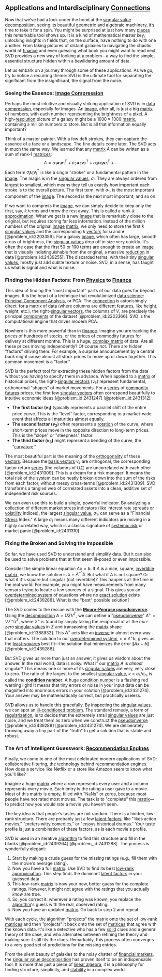 ## Applications and Interdisciplinary [Connections](@article_id:193345)

Now that we’ve had a look under the hood at the [singular value decomposition](@article_id:137563), seeing its beautiful geometric and algebraic machinery, it’s time to take it for a spin. You might be surprised at just how many [places](@article_id:187379) this remarkable tool shows up. It is a kind of mathematical master key, unlocking insights in fields that, on the surface, have nothing to do with one another. From taking pictures of distant galaxies to navigating the chaotic world of [finance](@article_id:144433) and even guessing what book you might want to read next, SVD provides a new way of looking at a problem—a way to find the simple, essential structure hidden within a bewildering amount of data.

Let us embark on a journey through some of these applications. As we go, try to notice a recurring theme: SVD is the ultimate tool for separating the significant from the insignificant, the signal from the noise.

### Seeing the Essence: [Image Compression](@article_id:156115)

Perhaps the most intuitive and visually striking application of SVD is in [data compression](@article_id:137206), especially for images. An [image](@article_id:151831), after all, is just a big [matrix](@article_id:202118) of numbers, with each number representing the brightness of a pixel. A high-[resolution](@article_id:142622) picture of a galaxy might be a $1000 \times 1000$ [matrix](@article_id:202118), containing a million numbers to store. But is all that information equally important?

Think of a master painter. With a few deft strokes, they can capture the essence of a face or a landscape. The fine details come later. The SVD acts in much the same way. We learned that any [matrix](@article_id:202118) $A$ can be written as a sum of rank-1 [matrices](@article_id:275713):
$$
A = \sigma_1 \mathbf{u}_1 \mathbf{v}_1^{\mathsf{T}} + \sigma_2 \mathbf{u}_2 \mathbf{v}_2^{\mathsf{T}} + \sigma_3 \mathbf{u}_3 \mathbf{v}_3^{\mathsf{T}} + \dots
$$
Each term $\sigma_i \mathbf{u}_i \mathbf{v}_i^{\mathsf{T}}$ is like a single "stroke" or a fundamental pattern in the [image](@article_id:151831). The magic is in the [singular values](@article_id:152413), $\sigma_i$. They are always ordered from largest to smallest, which means they tell us exactly how important each stroke is to the overall picture. The first term, with $\sigma_1$, is the most important component of the [image](@article_id:151831). The second is the next most important, and so on.

If we want to compress the [image](@article_id:151831), we can simply decide to keep only the first, say, $k$ terms and throw the rest away. This is called a rank-$k$ [approximation](@article_id:165874). What we get is a new [image](@article_id:151831) that is remarkably close to the original, but requires storing far less information. Instead of the million numbers of the original [image](@article_id:151831) [matrix](@article_id:202118), we only need to store the first $k$ [singular values](@article_id:152413) and the corresponding $k$ [vectors](@article_id:190854) for $\mathbf{u}$ and $\mathbf{v}$ [@problem_id:2203359]. For a galaxy [image](@article_id:151831), which often has large, smooth areas of brightness, the [singular values](@article_id:152413) drop off in size very quickly. It's often the case that the first 50 or 100 terms are enough to create an [image](@article_id:151831) that is visually indistinguishable from the original, a massive [reduction](@article_id:270164) in data [@problem_id:2439255]. The discarded terms, with their tiny [singular values](@article_id:152413), mostly just add subtle texture or noise. SVD, in a sense, has taught us what is signal and what is noise.

### Finding the Hidden Factors: From [Physics](@article_id:144980) to [Finance](@article_id:144433)

This idea of finding the "most important" parts of our data goes far beyond images. It is the heart of a technique that revolutionized [data science](@article_id:139720): [Principal Component Analysis](@article_id:144901), or PCA. The [connection](@article_id:157984) is astonishingly direct: for a [matrix](@article_id:202118) of data (where columns are different features, like height, weight, etc.), the right-[singular vectors](@article_id:143044), the columns of $V$, are precisely the principal [components](@article_id:152417) of the dataset [@problem_id:2203366]. SVD is the computational engine that drives modern PCA.

Nowhere is this more powerful than in [finance](@article_id:144433). Imagine you are tracking the prices of hundreds of stocks, or the prices of [commodity futures](@article_id:139096) for delivery at different months. This is a huge, [complex matrix](@article_id:194462) of data. Are all these prices moving independently? Of course not. There are hidden "factors" driving them. For example, a surprise announcement by a central bank might cause almost all stock prices to move up or down together. This common movement is a "factor."

SVD is the perfect tool for extracting these hidden factors from the data without you having to specify them in advance. When applied to a [matrix](@article_id:202118) of historical prices, the right-[singular vectors](@article_id:143044) ($v_k$) represent fundamental, orthonormal "shapes" of market movements. For a [series](@article_id:260342) of [commodity futures](@article_id:139096) prices, the first few [singular vectors](@article_id:143044) often correspond beautifully to intuitive economic ideas [@problem_id:2431247] [@problem_id:2431312]:
*   **The first factor ($v_1$)** typically represents a parallel shift of the entire price curve. This is the "level" factor, corresponding to a market-wide event that affects all maturities almost equally.
*   **The second factor ($v_2$)** often represents a [rotation](@article_id:274030) of the curve, where short-term prices move in the opposite direction to long-term prices. This is the "slope" or "steepness" factor.
*   **The third factor ($v_3$)** might represent a bending of the curve, the "[curvature](@article_id:140525)."

The most beautiful part is the meaning of the [orthogonality](@article_id:141261) of these [vectors](@article_id:190854). Because the [basis vectors](@article_id:147725) $v_k$ are orthogonal, the corresponding factor return [series](@article_id:260342) (the columns of $U\Sigma$) are uncorrelated with each other [@problem_id:2431309]. This is a dream for a risk manager! It means the total risk of the system can be neatly broken down into the sum of the risks from each factor, without messy cross-terms [@problem_id:2431309]. SVD transforms a tangled web of correlated assets into a clean, additive set of independent risk sources.

We can even use this to build a single, powerful indicator. By analyzing a collection of different market [stress](@article_id:161554) indicators (like interest rate spreads or [volatility](@article_id:266358) indices), the largest [singular value](@article_id:171166), $\sigma_1$, can serve as a "Financial [Stress](@article_id:161554) Index." A large $\sigma_1$ means many different indicators are moving in a highly correlated way, which is a classic signature of [systemic risk](@article_id:136203) or market panic [@problem_id:2431310].

### Fixing the Broken and Solving the Impossible

So far, we have used SVD to understand and simplify data. But it can also be used to solve problems that at first seem ill-posed or even impossible.

Consider the simple linear equation $Ax=b$. If $A$ is a nice, square, [invertible matrix](@article_id:141557), we know the solution is $x = A^{-1}b$. But what if $A$ is not square? Or what if it's square but singular (not invertible)? This happens all the time in the real world. For example, you might have measurements from many sensors trying to locate a few sources of a signal. This gives you an [overdetermined system](@article_id:149995) of equations where no [exact solution](@article_id:152533) exists [@problem_id:2439288]. What is the "best" possible solution?

The SVD comes to the rescue with the **[Moore-Penrose pseudoinverse](@article_id:146761)**. Using the [decomposition](@article_id:146638) $A = U \Sigma V^{\mathsf{T}}$, we can define a "[pseudoinverse](@article_id:140268)" $A^{+} = V \Sigma^{+} U^{\mathsf{T}}$, where $\Sigma^{+}$ is found by simply taking the reciprocal of all the *non-zero* [singular values](@article_id:152413) in $\Sigma$ and transposing the [matrix](@article_id:202118) shape [@problem_id:1388932]. This $A^{+}$ acts like an [inverse](@article_id:260340) in almost every way that matters. The solution to our [overdetermined system](@article_id:149995), $x = A^{+}b$, gives us the [least-squares](@article_id:173422) best fit—the solution that minimizes the error $\|Ax-b\|$ [@problem_id:2439288].

But SVD gives us more than just an answer; it gives us wisdom about the answer. In the real world, data is noisy. What if our [matrix](@article_id:202118) $A$ is *almost* singular? This means one or more of its [singular values](@article_id:152413) are very, very close to zero. The ratio of the largest to the smallest [singular value](@article_id:171166), $\kappa = \sigma_1 / \sigma_n$, is called the **[condition number](@article_id:144656)**. A huge [condition number](@article_id:144656) is a flashing red warning light! It means that tiny errors or noise in your input data can be magnified into enormous errors in your solution [@problem_id:2431274]. Your answer may be mathematically correct, but practically useless.

SVD allows us to handle this gracefully. By inspecting the [singular values](@article_id:152413), we can spot an [ill-conditioned problem](@article_id:142634). The standard remedy, a form of [regularization](@article_id:139275), is to decide that the extremely small [singular values](@article_id:152413) are just noise, and we treat them as zero when we construct the [pseudoinverse](@article_id:140268) [@problem_id:2439288] [@problem_id:2431274]. We are deliberately throwing away a tiny part of the "truth" to get a solution that is stable and robust.

### The Art of Intelligent Guesswork: [Recommendation Engines](@article_id:136695)

Finally, we come to one of the most celebrated modern applications of SVD: collaborative [filtering](@article_id:264334), the technology behind [recommendation engines](@article_id:136695). How does a service like Netflix or a store like Amazon seem to know what you'll like?

Imagine a huge [matrix](@article_id:202118) where a row represents every user and a column represents every movie. Each entry is the rating a user gave to a movie. Most of this [matrix](@article_id:202118) is empty, filled with "NaNs" or zeros, because most people have not rated most movies. The task is to "complete" this [matrix](@article_id:202118)—to predict how you would rate a movie you haven't seen.

The key idea is that people's tastes are not random. There is a hidden, low-rank structure. There are probably just a few [latent factors](@article_id:182300), like "likes action movies," "prefers witty comedies," or "enjoys historical dramas." Your taste profile is just a combination of these factors, as is each movie's profile.

SVD is used in an iterative [algorithm](@article_id:267625) to find this structure and fill in the blanks [@problem_id:2439264] [@problem_id:2431288]. The process is wonderfully elegant:
1.  Start by making a crude guess for the missing ratings (e.g., fill them with the movie's average rating).
2.  Now you have a full [matrix](@article_id:202118). Use SVD to find its best [low-rank approximation](@article_id:142504). This step finds the dominant [latent factors](@article_id:182300) in your guessed data.
3.  This low-rank [matrix](@article_id:202118) is now your new, better guess for the complete ratings. However, it might not agree with the ratings that you actually *know* are true.
4.  So, you correct it: wherever a rating was known, you replace the [algorithm](@article_id:267625)'s guess with the real, observed rating.
5.  Now you have an updated [matrix](@article_id:202118). Go back to step 2 and repeat.

With each cycle, the [algorithm](@article_id:267625) "projects" the [matrix](@article_id:202118) onto the set of low-rank [matrices](@article_id:275713) and then "projects" it back onto the set of [matrices](@article_id:275713) that agree with the known data. It's like a detective who has a few [solid](@article_id:159039) clues and a general theory of the case, and who alternates between refining the theory and making sure it still fits the clues. Remarkably, this process often converges to a very good set of predictions for the missing entries.

From the silent beauty of galaxies to the noisy chatter of [financial markets](@article_id:142343), the [singular value decomposition](@article_id:137563) has proven itself to be an indispensable tool. It is more than just a piece of [linear algebra](@article_id:145246); it is a philosophy for finding structure, simplicity, and [stability](@article_id:142499) in a complex world.